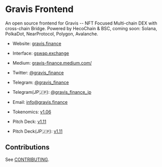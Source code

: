 # Gravis Frontend

An open source frontend for Gravis -- NFT Focused Multi-chain DEX with cross-chain Bridge. Powered by HecoChain & BSC, coming soon: Solana, PolkaDot, NearProtocol, Polygon, Avalanche.

- Website: [gravis.finance](gravis.finance)
- Interface: [gswap.exchange](https://gswap.exchange)
- Medium: [gravis-finance.medium.com/](https://gravis-finance.medium.com/)
- Twitter: [@gravis_finance](https://twitter.com/gravis_finance)
- Telegram: [@gravis_finance](https://t.me/gravis_finance)
- Telegram(JP🇯🇵): [@gravis_finance_jp](https://t.me/gravis_finance_jp)
- Email: [info@gravis.finance](mailto:info@gravis.finance)
- Tokenomics: [v1.06](https://docs.google.com/spreadsheets/d/1JfHN1J_inbAbANSCuspO8CIWuyiCDLB36pcuHItW0eM/edit#gid=1509806282)
- Pitch Deck: [v1.11](https://gateway.pinata.cloud/ipfs/QmPyzebkCrP7C8R2WhHxnWcoGXoAb6T1dREZHAZkzCUt7F)

- Pitch Deck(JP🇯🇵): [v1.11](https://gateway.pinata.cloud/ipfs/QmPyzebkCrP7C8R2WhHxnWcoGXoAb6T1dREZHAZkzCUt7F)

## Contributions

See [CONTRIBUTING](./CONTRIBUTING.md).
